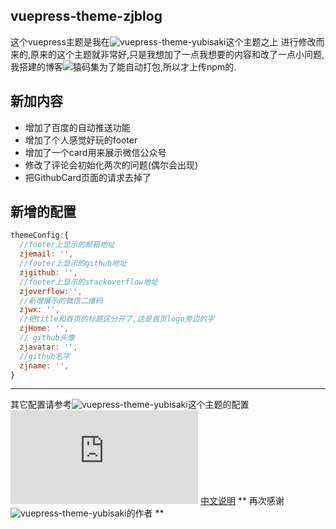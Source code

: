 ## vuepress-theme-zjblog
这个vuepress主题是我在![vuepress-theme-yubisaki](https://github.com/Yubisaki/vuepress-theme-yubisaki)这个主题之上
进行修改而来的,原来的这个主题就非常好,只是我想加了一点我想要的内容和改了一点小问题,我搭建的博客![猿码集](https://zjblog.github.io/)为了能自动打包,所以才上传npm的.
## 新加内容
* 增加了百度的自动推送功能
* 增加了个人感觉好玩的footer
* 增加了一个card用来展示微信公众号
* 修改了评论会初始化两次的问题(偶尔会出现)
* 把GithubCard页面的请求去掉了
## 新增的配置
```js
themeConfig:{
  //footer上显示的邮箱地址
  zjemail: '',
  //footer上显示的github地址
  zjgithub: '',
  //footer上显示的stackoverflow地址
  zjoverflow:'',
  //新增展示的微信二维码
  zjwx: '',
  //把title和首页的标题区分开了,这是首页logo旁边的字
  zjHome: '',
  // github头像
  zjavatar: '',
  //github名字
  zjname: '',
}
```
*****
其它配置请参考![vuepress-theme-yubisaki](https://github.com/Yubisaki/vuepress-theme-yubisaki)这个主题的配置
![说明文档](https://github.com/Bloss/vuepress-theme-yubisaki/blob/master/README.md)
[中文说明](https://wuwaki.me/yubisaki/)
** 再次感谢![vuepress-theme-yubisaki](https://github.com/Yubisaki/vuepress-theme-yubisaki)的作者 **
